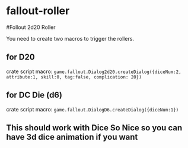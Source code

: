 # fallout-roller
#Follout 2d20 Roller

You need to create two macros to trigger the rollers.

## for D20
crate script macro:
```game.fallout.Dialog2d20.createDialog({diceNum:2, attribute:1, skill:0, tag:false, complication: 20})```


## for DC Die (d6)
crate script macro:
```game.fallout.DialogD6.createDialog({diceNum:1})```

## This should work with Dice So Nice so you can have 3d dice animation if you want